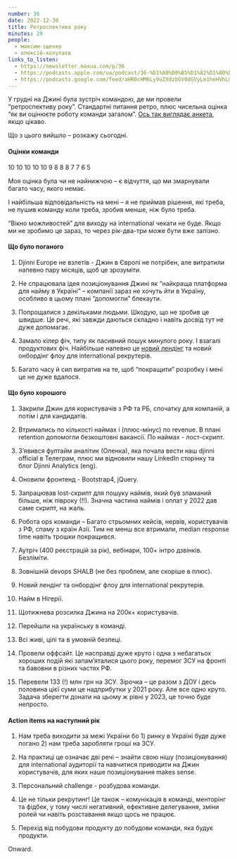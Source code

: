 ```yaml
---
number: 36
date: 2022-12-30
title: Ретроспектива року
minutes: 29
people:
  - максим-іщенко
  - олексій-колупаєв
links_to_listen:
  - https://newsletter.maxua.com/p/36
  - https://podcasts.apple.com/ua/podcast/36-%D1%80%D0%B5%D1%82%D1%80%D0%BE%D1%81%D0%BF%D0%B5%D0%BA%D1%82%D0%B8%D0%B2%D0%B0-%D1%80%D0%BE%D0%BA%D1%83/id1616301447?i=1000591679416
  - https://podcasts.google.com/feed/aHR0cHM6Ly9uZXdzbGV0dGVyLm1heHVhLmNvbS9mZWVk/episode/aHR0cHM6Ly9uZXdzbGV0dGVyLm1heHVhLmNvbS9wLzM2?sa=X&ved=0CAUQkfYCahcKEwj4_rX5tsn8AhUAAAAAHQAAAAAQAw
---
```


У грудні на Джині була зустріч командою, де ми провели “ретроспективу року”.
Стандартні питання ретро, плюс чисельна оцінка “як ви оцінюєте роботу команди
загалом”. [Ось так виглядає анкета][1], якщо цікаво.

Що з цього вийшло – розкажу сьогодні.

#### **Оцінки команди**

10 10 10 10 10
9
8 8 8
7 7
6
5

Моя оцінка була чи не найнижчою – є відчуття, що ми змарнували багато часу,
якого немає.

І найбільша відповідальність на мені – я не приймав рішення, які треба, не
пушив команду коли треба, зробив менше, ніж було треба.

“Вікно можливостей” для виходу на international чекати не буде. Якщо ми не
зробимо це зараз, то через рік-два-три може бути вже запізно.

#### Що було поганого

1. Djinni Europe не взлетів - Джин в Європі не потрібен, але витратили напевно
пару місяців, щоб це зрозуміти.

2. Не спрацювала ідея позиціонування Джині як “найкраща платформа для найму в
Україні” – компанії зараз не хочуть йти в Україну, особливо в цьому плані
“допомогли” блекаути.

3. Попрощалися з декільками людьми. Шкодую, що не зробив це швидше. Це речі, які
завжди даються складно і навіть досвід тут не дуже допомагає.

4. Замало кілер фіч, типу як пасивний пошук минулого року. І взагалі продуктових
фіч. Найбільше напевно це [новий лендінг][2] та новий онбордінг флоу для
international рекрутерів.

5. Багато часу й сил витратив на те, щоб “покращити” розробку і мені це не дуже
вдалося.

#### Що було хорошого

1. Закрили Джин для користувачів з РФ та РБ, спочатку для компаній, а потім і для
кандидатів.

2. Втримались по кількості наймах і (плюс-мінус) по revenue. В плані retention
допомогли безкоштовні вакансії. По наймах - лост-скрипт. 

3. З’явився фултайм аналітик (Оленка), яка почала вести наш djinni official в
Телеграм, плюс ми відновили нашу LinkedIn сторінку та блог Djinni Analytics
(eng).

4. Оновили фронтенд \- Bootstrap4, jQuery.

5. Запрацював lost-скрипт для пошуку наймів, який був зламаний більше, ніж півроку
(!!). Значна частина наймів і оплат у 2022 дав саме скрипт, на жаль.

6. Робота ops команди – Багато стрьомних кейсів, нервів, користувачів з РФ, спаму
з країн Азії. Тим не менш все втримали, median response time навіть трошки
покращився.

7. Аутріч (400 реєстрацій за рік), вебінари, 100+ інтро дзвінків. Безліміти.

8. Зовнішній devops SHALB (не без проблем, але скоріше в плюс). 

9. Новий лендінг та онбордінг флоу для international рекрутерів. 

10. Найм в Нігерії. 

11. Щотижнева розсилка Джина на 200к+ користувачів. 

12. Перейшли на українську в команді. 

13. Всі живі, цілі та в умовній безпеці. 

14. Провели оффсайт. Це насправді дуже круто і одна з небагатьох хороших подій які
запам’яталися цього року, перемог ЗСУ на фронті та бавовни в різних частях РФ.

15. Перевели 133 (!) млн грн на ЗСУ. Зірочка – це разом з ДОУ і десь половина цієї
суми це надприбутки у 2021 року. Але все одно круто. Задача зберегти донати на
цьому ж рівні у 2023, це точно буде непросто.

#### **Action items на наступний рік**

1. Нам треба виходити за межі України бо 1) ринку в Україні буде дуже погано 2)
нам треба заробляти гроші на ЗСУ.

2. На практиці це означає дві речі – знайти свою нішу (позиціонування) для
international аудиторії та навчитися приводити на Джин користувачів, для яких
наше позиціонування makes sense.

3. Персональний challenge - розбудова команди.

4. Це не тільки рекрутинг! Це також – комунікація в команді, менторінг та фідбек,
у тому числі негативний, ефективне делегування, зміни ролей чи навіть
розставання якщо щось не працює.

5. Перехід від побудови продукту до побудови команди, яка будує продукти.

Onward.

[1]: https://forms.reform.app/djinni/offsite-2022/uPtGyF
[2]: https://djinni.co/hire
